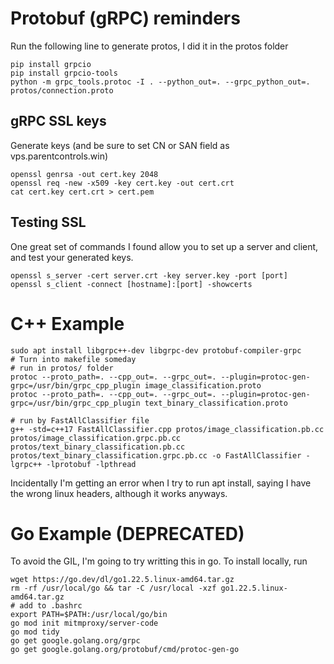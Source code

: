 # Protobuf (gRPC) reminders

Run the following line to generate protos, I did it in the protos folder

```
pip install grpcio
pip install grpcio-tools
python -m grpc_tools.protoc -I . --python_out=. --grpc_python_out=. protos/connection.proto
```

## gRPC SSL keys

Generate keys (and be sure to set CN or SAN field as vps.parentcontrols.win)

```
openssl genrsa -out cert.key 2048
openssl req -new -x509 -key cert.key -out cert.crt
cat cert.key cert.crt > cert.pem
```

## Testing SSL

One great set of commands I found allow you to set up a server and client, and test your generated keys.

```
openssl s_server -cert server.crt -key server.key -port [port]
openssl s_client -connect [hostname]:[port] -showcerts
```

# C++ Example

```
sudo apt install libgrpc++-dev libgrpc-dev protobuf-compiler-grpc
# Turn into makefile someday
# run in protos/ folder
protoc --proto_path=. --cpp_out=. --grpc_out=. --plugin=protoc-gen-grpc=/usr/bin/grpc_cpp_plugin image_classification.proto
protoc --proto_path=. --cpp_out=. --grpc_out=. --plugin=protoc-gen-grpc=/usr/bin/grpc_cpp_plugin text_binary_classification.proto

# run by FastAllClassifier file
g++ -std=c++17 FastAllClassifier.cpp protos/image_classification.pb.cc protos/image_classification.grpc.pb.cc protos/text_binary_classification.pb.cc protos/text_binary_classification.grpc.pb.cc -o FastAllClassifier -lgrpc++ -lprotobuf -lpthread
```

Incidentally I'm getting an error when I try to run apt install, saying I have the wrong linux headers, although it works anyways.

# Go Example (DEPRECATED)

To avoid the GIL, I'm going to try writting this in go. To install locally, run

```
wget https://go.dev/dl/go1.22.5.linux-amd64.tar.gz
rm -rf /usr/local/go && tar -C /usr/local -xzf go1.22.5.linux-amd64.tar.gz
# add to .bashrc
export PATH=$PATH:/usr/local/go/bin
go mod init mitmproxy/server-code
go mod tidy
go get google.golang.org/grpc
go get google.golang.org/protobuf/cmd/protoc-gen-go
```
